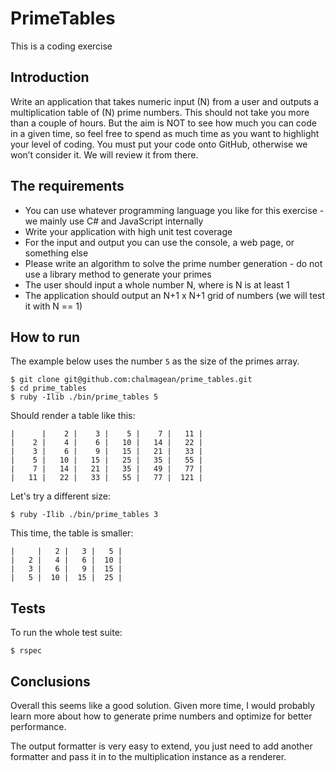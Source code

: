 # PrimeTables

This is a coding exercise

## Introduction

Write an application that takes numeric input (N) from a user and outputs a multiplication table of (N) prime numbers.
This should not take you more than a couple of hours. But the aim is NOT to see how much you can code in a given time, so feel free to spend as much time as you want to highlight your level of coding.
You must put your code onto GitHub, otherwise we won’t consider it. We will review it from there.

## The requirements

- You can use whatever programming language you like for this exercise - we mainly use C# and JavaScript internally
- Write your application with high unit test coverage
- For the input and output you can use the console, a web page, or something else
- Please write an algorithm to solve the prime number generation - do not use a library method to generate your primes
- The user should input a whole number N, where is N is at least 1
- The application should output an N+1 x N+1 grid of numbers (we will test it with N == 1)

## How to run

The example below uses the number `5` as the size of the primes array.

```
$ git clone git@github.com:chalmagean/prime_tables.git
$ cd prime_tables
$ ruby -Ilib ./bin/prime_tables 5
```

Should render a table like this:

```
|      |    2 |    3 |    5 |    7 |   11 |
|    2 |    4 |    6 |   10 |   14 |   22 |
|    3 |    6 |    9 |   15 |   21 |   33 |
|    5 |   10 |   15 |   25 |   35 |   55 |
|    7 |   14 |   21 |   35 |   49 |   77 |
|   11 |   22 |   33 |   55 |   77 |  121 |
```

Let's try a different size:

```
$ ruby -Ilib ./bin/prime_tables 3
```

This time, the table is smaller:

```
|     |   2 |   3 |   5 |
|   2 |   4 |   6 |  10 |
|   3 |   6 |   9 |  15 |
|   5 |  10 |  15 |  25 |
```

## Tests

To run the whole test suite:

```
$ rspec
```

## Conclusions

Overall this seems like a good solution. Given more time, I would probably learn more about how to generate prime numbers and optimize for better performance.

The output formatter is very easy to extend, you just need to add another formatter and pass it in to the multiplication instance as a renderer.

